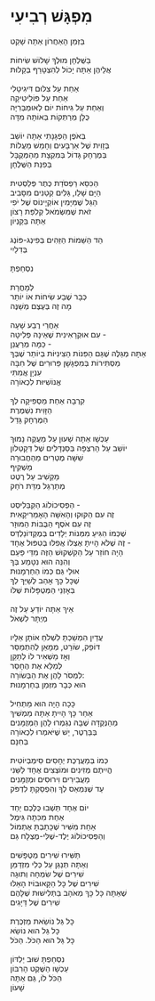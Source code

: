 # מִפְגָּשׁ רְבִיעִי

בַּזְּמַן הָאַחֲרוֹן אַתָּה שָׁקֵט\
\
בַּשֻּׁלְחָן מוּלְךָ שָׁלוֹשׁ שִׂיחוֹת\
אֲלֵיהֶן אַתָּה יָכוֹל לְהִצְטָרֵף בְּקַלּוּת\
\
אַחַת עַל צִלּוּם דִּיגִיטָלִי\
אַחַת עַל פּוֹלִיטִיקָה\
וְאַחַת עַל גִּיחוֹת יוֹם לְאוּמְבְּרִיָּה\
כֻּלָּן מְרַתְּקוֹת בְּאוֹתָהּ מִדָּה\
\
בְּאֹפֶן הַפְגָּנָתִי אַתָּה יוֹשֵׁב\
בְּזָוִית שֶׁל אַרְבָּעִים וְחָמֵשׁ מַעֲלוֹת\
בְּמֶרְחָק גָּדוֹל בְּמִקְצָת מֵהַמְּקֻבָּל\
בְּפִנַּת הַשֻּׁלְחָן\
\
הַכִּסֵּא רַפְסֹדַת כֶּתֶר פְּלַסְטִית\
הַיָּם שָׁלֵו, גַּלִּים קְטַנִּים מִסָּבִיב\
הַגַּל שֶׁמִּיָּמִין אוֹקְיָינוֹס שֶׁל יֹפִי\
זֹאת שֶׁמִּשְּׂמֹאל קְלִפַּת רָצוֹן\
אַתָּה בַּקַּנְיוֹן\
\
הֵד הַשֵּׁמוֹת הַזֵּהִים בְּפִינְג-פּוֹנְג\
בְּדִלֵיִי\
\
נִסְחַפְתָּ\
\
לְמָחֳרָת\
כְּבָר שֶׁבַע שִׂיחוֹת אוֹ יוֹתֵר\
מָה זֶה בְּעֶצֶם מְשַׁנֶּה\
\
אַחֲרֵי רֶבַע שָׁעָה\
עִם אוּקְרָאִינִית שֶׁאֵינָהּ פְּלִיטָה - \
כַּמָּה מְרַעֲנֵן - \
אַתָּה מְגַלֶּה שֶׁגַּם הַפִּנּוֹת הַצִּינִיּוֹת בְּיוֹתֵר שֶׁבְּךָ\
מַסְתִּירוֹת בְּמִפְגָּשָׁן פֵּרוּרִים שֶׁל חִבָּה\
עִנְיָן אֲמִתִּי\
אֱנוֹשִׁיּוּת לִכְאוֹרָה\
\
קִרְבָה אַחַת מַסְפִּיקָה לְךָ\
הַזָּוִית נִשְׁמֶרֶת\
הַמֶּרְחָק גָּדֵל\
\
עַכְשָׁו אַתָּה שָׁעוּן עַל מַעֲקֶה נָמוּךְ\
יוֹשֵׁב עַל הָרִצְפָּה בְּסַנְדָּלִים שֶׁל דְּקָטַלוֹן\
שִׁשָּׁה מֶטְרִים מֵהַחֲבוּרָה\
מַשְׁקִיף\
מַקְשִׁיב עַל רֶטֶט\
מְתַרְגֵּל מִדַּת רֹחַק\
\
הַפְּסִיכוֹלוֹג הַקַּבַּלִיסְט -\
זֶה עִם הַקּוּקוּ וְהָאִשָּׁה הָאָמֵרִיקָאִית\
זֶה עִם אֹסֶף הַבֻּבּוֹת הַמּוּזָר \
שֶׁכְּמוֹ הִגִּיעַ מִמְּנוֹת יְלָדִים בְּמֶקְדּוֹנַלְדְּס\
זֶה שֶׁלֹּא הָיִיתָ אֶצְלוֹ אֲפִלּוּ בְּטִפּוּל אֶחָד -\
הָיָה חוֹזֵר עַל הַקִּשְׁקוּשׁ הַזֶּה מִדֵּי פַּעַם\
וְהִנֵּה הוּא נִטָּמַע בְּךָ\
אוּלַי גַּם כְּמוֹ הַחַרְמָנוּת\
שֶׁכָּל כָּךְ אָהַב לְשַׁיֵּךְ לְךָ\
בְּאָזְנֵי הַמְּטֻפָּלוֹת שֶׁלּוֹ\
\
אֵיךְ אַתָּה יוֹדֵעַ עַל זֶה\
מְיֻתָּר לִשְׁאֹל\
\
עֲדַיִן הִמְשַׁכְתָּ לִשְׁלֹחַ אוֹתָן אֵלָיו\
דּוֹפֵק, שׂוֹרֵט, מְמָאֵן לְהִתְמַסֵּר\
וְאָז מַשְׁאִיר לוֹ לְתַקֵּן\
לְמַלֵּא אֶת הֶחָסֵר\
לִמְסֹר לָהֶן אֶת הַבְּשׂוֹרָה:\
הוּא כְּבָר מִזְּמַן בַּחַרְמָנוּת\
\
כָּכָה הָיָה הוּא מַתְחִיל\
אַחַר כָּךְ הָיִיתָ אַתָּה מַמְשִׁיךְ\
מֵהַנְּקֻדָּה שֶׁבָּהּ נִגְמְרוּ לָהֶן הַמְּזֻמָּנִים\
בְּבַּרְטֶר, יֵשׁ שֶׁיֹּאמְרוּ לִכְאוֹרָה\
בְּחִנָּם\
\
כְּמוֹ בְּמַעֲרֶכֶת יְחָסִים סִימְבְּיוֹטִית\
הֱיִיתֶם מְזִינִים וּמוֹצְצִים אֶחָד לַשֵּׁנִי\
מַעֲבִירִים וִירוּסִים וּמְזֻמָּנִים\
עַד שֶׁנִּמְאַס לְךָ וְהִפְסַקְתָּ לִדְפֹּק\
\
יוֹם אֶחָד תֵּשְׁבוּ כֻּלְּכֶם יַחַד\
אַחַת מִכִּתָּה גִּימֶל\
אַחַת מִשִּׁיר שֶׁכָּתַבְתָּ אֶתְמוֹל\
וְהַפְּסִיכוֹלוֹג יֶלֶד-שֶׁלִּי-מֻצְלָח גַּם\
\
תַּשִּׁירוּ שִׁירִים מְטֻפָּשִׁים\
וְאַתָּה תְּנַגֵּן עַל כְּלִי מִזְדַּמֵּן\
שִׁירִים שֶׁל שִׂמְחָה וְתוּגָה\
שִׁירִים שֶׁל כָּל הַקָּאוּבּוֹיז הָאֵלּוּ\
שֶׁאַתָּה כָּל כָּךְ מְאֹהָב בַּתְּלִישׁוּת שֶׁלָּהֶם\
שִׁירִים שֶׁל דַּיָּגִים\
\
כָּל גַּל נוֹשֵׂאת מַזְכֶּרֶת\
כָּל גַּל הוּא נוֹשֵׂא\
כָּל גַּל הוּא הַכֹּל. הַכֹּל\
\
נִסְחַפְתָּ שׁוּב יַלְדּוֹן\
עַכְשָׁו הַשֶּׁקֶט הָרִבּוֹן\
הַכֹּל לוֹ, גַּם אַתָּה \
שָׁעוֹן